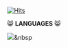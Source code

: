  [![Hits](https://hits.seeyoufarm.com/api/count/incr/badge.svg?url=https%3A%2F%2Fgithub.com%2Fgjbae1212%2Fhit-counter&count_bg=%2372D1B4&title_bg=%23AB97E1&icon=iconify.svg&icon_color=%23FFFFFF&title=hits&edge_flat=false)](https://hits.seeyoufarm.com)
 
 😸 **LANGUAGES** 😸
 
<img src="https://img.shields.io/badge/Python-#3776AB?style=flat-square&logo=Python&logoColor=white"/></a>&nbsp 
